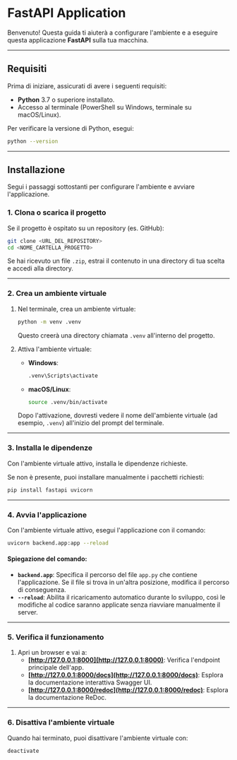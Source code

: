 
# FastAPI Application

Benvenuto! Questa guida ti aiuterà a configurare l'ambiente e a eseguire questa applicazione **FastAPI** sulla tua macchina.

---

## **Requisiti**

Prima di iniziare, assicurati di avere i seguenti requisiti:

- **Python** 3.7 o superiore installato.
- Accesso al terminale (PowerShell su Windows, terminale su macOS/Linux).

Per verificare la versione di Python, esegui:
```bash
python --version
```

---

## **Installazione**

Segui i passaggi sottostanti per configurare l'ambiente e avviare l'applicazione.

### **1. Clona o scarica il progetto**

Se il progetto è ospitato su un repository (es. GitHub):
```bash
git clone <URL_DEL_REPOSITORY>
cd <NOME_CARTELLA_PROGETTO>
```

Se hai ricevuto un file `.zip`, estrai il contenuto in una directory di tua scelta e accedi alla directory.

---

### **2. Crea un ambiente virtuale**

1. Nel terminale, crea un ambiente virtuale:
   ```bash
   python -m venv .venv
   ```
   Questo creerà una directory chiamata `.venv` all'interno del progetto.

2. Attiva l'ambiente virtuale:
   - **Windows**:
     ```bash
     .venv\Scripts\activate
     ```
   - **macOS/Linux**:
     ```bash
     source .venv/bin/activate
     ```

   Dopo l'attivazione, dovresti vedere il nome dell'ambiente virtuale (ad esempio, `.venv`) all'inizio del prompt del terminale.

---

### **3. Installa le dipendenze**

Con l'ambiente virtuale attivo, installa le dipendenze richieste.

Se non è presente, puoi installare manualmente i pacchetti richiesti:
```bash
pip install fastapi uvicorn
```

---

### **4. Avvia l'applicazione**

Con l'ambiente virtuale attivo, esegui l'applicazione con il comando:
```bash
uvicorn backend.app:app --reload
```

#### Spiegazione del comando:
- **`backend.app`**: Specifica il percorso del file `app.py` che contiene l'applicazione. Se il file si trova in un'altra posizione, modifica il percorso di conseguenza.
- **`--reload`**: Abilita il ricaricamento automatico durante lo sviluppo, così le modifiche al codice saranno applicate senza riavviare manualmente il server.

---

### **5. Verifica il funzionamento**

1. Apri un browser e vai a:
   - **[http://127.0.0.1:8000](http://127.0.0.1:8000)**: Verifica l'endpoint principale dell'app.
   - **[http://127.0.0.1:8000/docs](http://127.0.0.1:8000/docs)**: Esplora la documentazione interattiva Swagger UI.
   - **[http://127.0.0.1:8000/redoc](http://127.0.0.1:8000/redoc)**: Esplora la documentazione ReDoc.

---

### **6. Disattiva l'ambiente virtuale**

Quando hai terminato, puoi disattivare l'ambiente virtuale con:
```bash
deactivate
```
